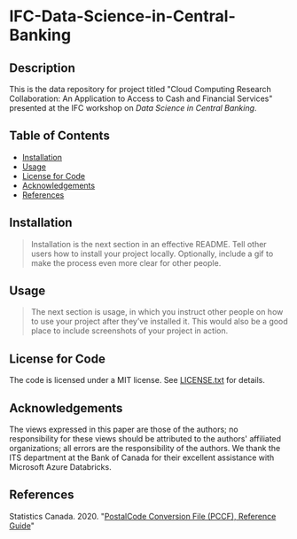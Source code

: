 # IFC-Data-Science-in-Central-Banking

## Description
This is the data repository for project titled "Cloud Computing Research Collaboration: An Application to Access to Cash and Financial Services" presented at the IFC workshop on *Data Science in Central Banking*.

## Table of Contents
- [Installation](#Installation)
- [Usage](#Usage)
- [License for Code](#License-for-Code)
- [Acknowledgements](#Acknowledgements)
- [References](#References)

## Installation
> Installation is the next section in an effective README. Tell other users how to install your project locally. Optionally, include a gif to make the process even more clear for other people.

## Usage
> The next section is usage, in which you instruct other people on how to use your project after they’ve installed it. This would also be a good place to include screenshots of your project in action.

## License for Code
The code is licensed under a MIT license. See [LICENSE.txt](LICENSE.txt) for details.

## Acknowledgements
The views expressed in this paper are those of the authors; no responsibility for these views should be attributed to the authors' affiliated organizations; all errors are the responsibility of the authors. We thank the ITS department at the Bank of Canada for their excellent assistance with Microsoft Azure Databricks. 

## References
Statistics Canada. 2020. "[PostalCode Conversion File (PCCF), Reference Guide](https://www.canadapost-postescanada.ca/cpc/doc/en/marketing/postal-code-conversion-file-reference-guide.pdf)"

